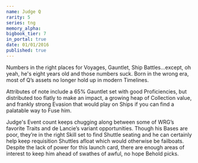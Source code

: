 ```yaml
---
name: Judge Q
rarity: 5
series: tng
memory_alpha:
bigbook_tier: 7
in_portal: true
date: 01/01/2016
published: true
---
```


Numbers in the right places for Voyages, Gauntlet, Ship Battles...except, oh yeah, he's eight years old and those numbers suck. Born in the wrong era, most of Q’s assets no longer hold up in modern Timelines.

Attributes of note include a 65% Gauntlet set with good Proficiencies, but distributed too flatly to make an impact, a growing heap of Collection value, and frankly strong Evasion that would play on Ships if you can find a palatable way to Fuse him.

Judge's Event count keeps chugging along between some of WRG’s favorite Traits and de Lancie’s variant opportunities. Though his Bases are poor, they’re in the right Skill set to find Shuttle seating and he can certainly help keep requisition Shuttles afloat which would otherwise be failboats. Despite the lack of power for this launch card, there are enough areas of interest to keep him ahead of swathes of awful, no hope Behold picks.

